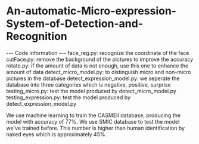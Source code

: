 # An-automatic-Micro-expression-System-of-Detection-and-Recognition

--- Code information ---
face_reg.py: recognize the coordinate of the face
cutFace.py: remove the background of the pictures to improve the accuracy
rotate.py: if the amount of data is not enough, use this one to enhance the amount of data
detect_micro_model.py: to distinguish micro and non-micro pictures in the database
detect_expression_model.py: we seperate the database into three categories which is negative, positive, surprise
testing_micro.py: test the model produced by detect_micro_model.py
testing_expression.py: test the model produced by detect_expression_model.py

We use machine learning to train the CASMEII database, producing the model with accuracy of 77%.
We use SMIC database to test the model we've trained before.
This number is higher than human identification by naked eyes which is approximately 45%.
